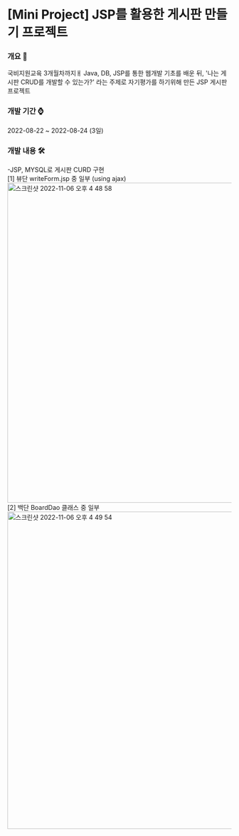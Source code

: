 # [Mini Project] JSP를 활용한 게시판 만들기 프로젝트<br/>

<h3>개요 📌</h3>
국비지원교육 3개월차까지ㅐ Java, DB, JSP를 통한 웹개발 기초를 배운 뒤, '나는 게시판 CRUD를 개발할 수 있는가?' 라는 주제로 자기평가를 하기위해 만든 JSP 게시판 프로젝트<br/> 

<h3>개발 기간 ⌚️</h3>
2022-08-22 ~ 2022-08-24 (3일)<br/>

<h3>개발 내용 🛠</h3>
-JSP, MYSQL로 게시판 CURD 구현 <br>
[1] 뷰단 writeForm.jsp 중 일부 (using ajax)<br>
<img width="719" alt="스크린샷 2022-11-06 오후 4 48 58" src="https://user-images.githubusercontent.com/102308415/200159960-2cc0dd4e-a505-49ce-8625-094809a3ed8e.png">
<br>
[2] 백단 BoardDao 클래스 중 일부<br>
<img width="713" alt="스크린샷 2022-11-06 오후 4 49 54" src="https://user-images.githubusercontent.com/102308415/200160243-8ebb2129-17b1-4dd2-bd1a-a4df08941e34.png">
